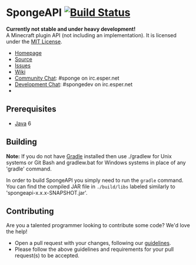SpongeAPI [![Build Status](https://travis-ci.org/SpongePowered/SpongeAPI.png?branch=master)](https://travis-ci.org/SpongePowered/SpongeAPI)
=============
**Currently not stable and under heavy development!**  
A Minecraft plugin API (not including an implementation). It is licensed under the [MIT License]. 

* [Homepage]
* [Source]
* [Issues]
* [Wiki]
* [Community Chat]: #sponge on irc.esper.net
* [Development Chat]: #spongedev on irc.esper.net
* [Plugin Workspace Info]: (https://github.com/SpongePowered/SpongeDocs/blob/master/pluginWorkspace.rst)

## Prerequisites
* [Java] 6

## Building
__Note:__ If you do not have [Gradle] installed then use ./gradlew for Unix systems or Git Bash and gradlew.bat for Windows systems in place of any 'gradle' command.

In order to build SpongeAPI you simply need to run the `gradle` command. You can find the compiled JAR file in `./build/libs` labeled similarly to 'spongeapi-x.x.x-SNAPSHOT.jar'.

## Contributing
Are you a talented programmer looking to contribute some code? We'd love the help!
* Open a pull request with your changes, following our [guidelines](CONTRIBUTING.md).
* Please follow the above guidelines and requirements for your pull request(s) to be accepted.

[Eclipse]: (http://www.eclipse.org/)
[Gradle]: (http://www.gradle.org/)
[Homepage]: (http://spongepowered.org/)
[IntelliJ]: (http://www.jetbrains.com/idea/)
[Issues]: (http://issues.spongepowered.org/)
[Wiki]: (https://github.com/SpongePowered/SpongeAPI/wiki/)
[Java]: (http://java.oracle.com/)
[Source]: (https://github.com/SpongePowered/SpongeAPI/)
[MIT License]: (http://www.tldrlegal.com/license/mit-license)
[Community Chat]: (https://webchat.esper.net/?channels=sponge)
[Development Chat]: (https://webchat.esper.net/?channels=spongedev)

